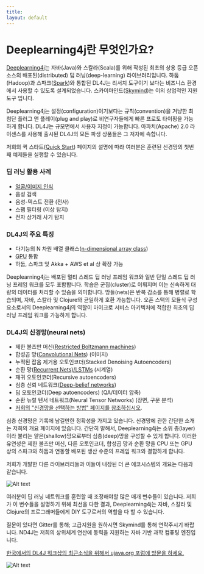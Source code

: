 ```yaml
---
title: 
layout: default
---
```


# Deeplearning4j란 무엇인가요?

[Deeplearning4j](../kr-about.html)는 자바(Java)와 스칼라(Scala)를 위해 작성된 최초의 상용 등급 오픈 소스의 배포된(distributed) 딥 러닝(deep-learning) 라이브러리입니다. 하둡(Hadoop)과 스파크([Spark](../gpu_aws.html))와 통합된 DL4J는 리서치 도구이기 보다는 비즈니스 환경에서 사용할 수 있도록 설계되었습니다. 스카이마인드([Skymind](http://skymind.io))는 이의 상업적인 지원 도구 입니다.

Deeplearning4j는 설정(configuration)이기보다는 규칙(convention)을 겨냥한 최첨단 플러그 앤 플레이(plug and play)로 비연구자들에게 빠른 프로토 타이핑을 가능하게 합니다. DL4J는 규모면에서 사용자 지정이 가능합니다. 아파치(Apache) 2.0 라이센스를 사용해 출시된 DL4J의 모든 파생 상품들은 그 저자에 속합니다.

저희의 퀵 스타트([Quick Start](../kr-quickstart.html)) 페이지의 설명에 따라 여러분은 훈련된 신경망의 첫번째 예제들을 실행할 수 있습니다.

### 딥 러닝 활용 사례

* [얼굴/이미지 인식](../facial-reconstruction-tutorial.html)
* 음성 검색
* 음성-텍스트 전환 (전사)
* 스팸 필터링 (이상 탐지)
* 전자 상거래 사기 탐지

### DL4J의 주요 특징

* 다기능의 N 차원 배열 클래스([n-dimensional array class](http://nd4j.org/))
* [GPU](http://nd4j.org/gpu_native_backends.html) 통합
* 하둡, 스파크 및 Akka + AWS et al 상 확장 가능

Deeplearning4j는 배포된 멀티 스레드 딥 러닝 프레임 워크와 일반 단일 스레드 딥 러닝 프레임 워크를 모두 포함합니다. 학습은 군집(cluster)로 이뤄지며 이는 신속하게 대량의 데이터를 처리할 수 있슴을 의미합니다. 망들(nets)은 반복 감소를 통해 병렬로 학습되며, 자바, 스칼라 및 Clojure와 균일하게 호환 가능합니다. 오픈 스택의 모듈식 구성 요소로서의 Deeplearning4j의 역할이 마이크로 서비스 아키텍처에 적합한 최초의 딥 러닝 프레임 워크를 가능하게 합니다.

### DL4J의 신경망(neural nets)

* 제한 볼츠만 머신([Restricted Boltzmann machines](../restrictedboltzmannmachine.html))
* 합성곱 망([Convolutional Nets](../convolutionalnets.html)) (이미지)
* 누적된 잡음 제거용 오토인코더(Stacked Denoising Autoencoders)
* 순환 망([Recurrent Nets)/LSTMs](../recurrentnetwork.html) (시계열)
* 재귀 오토인코더(Recursive autoencoders)
* 심층 신뢰 네트워크([Deep-belief networks](../deepbeliefnetwork.html))
* 딥 오토인코더(Deep autoencoders) (QA/데이터 압축)
* 순환 뉴럴 텐서 네트워크(Neural Tensor Networks) (장면, 구문 분석)
* [저희의 "신경망을 선택하는 방법" 페이지를 참조하십시오](../neuralnetworktable.html).

심층 신경망은 기록에 남길만한 정확성을 가지고 있습니다. 신경망에 관한 간단한 소개는 저희의 개요 페이지에 있습니다. 간단히 말해서, Deeplearning4j는 소위 층(layer)이라 불리는 얕은(shallow)망으로부터 심층(deep)망을 구성할 수 있게 합니다. 이러한 유연성은 제한 볼츠만 머신, 다른 오토인코더, 합성곱 망과 순환 망을 CPU 또는 GPU 상의 스파크와 하둡과 연동할 배포된 생산 수준의 프레임 워크와 결합하게 합니다.

저희가 개발한 다른 라이브러리들과 이들이 내장된 더 큰 에코시스템의 개요는 다음과 같습니다.

![Alt text](../img/schematic_overview.png)
 
여러분이 딥 러닝 네트워크를 훈련할 때 조정해야할 많은 매개 변수들이 있습니다. 저희가 이 변수들을 설명하기 위해 최선을 다한 결과, Deeplearning4j는 자바, 스칼라 및 Clojure의 프로그래머들에게 DIY 도구로서의 역할을 다 할 수 있습니다.

질문이 있다면 Gitter를 통해; 고급지원을 원하시면 Skymind를 통해 연락주시기 바랍니다. ND4J는 저희의 상위체계 연산에 동력을 지원하는 자바 기반 과학 컴퓨팅 엔진입니다.

[한국에서의 DL4J 워크샵의 최근소식을 위해서  ujava.org 포럼에 방문을 하세요.](https://www.facebook.com/groups/ujava.org/)

![Alt text](../img/logos_8.png)
